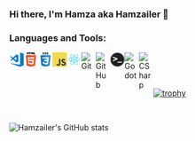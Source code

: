 ### Hi there, I'm Hamza aka Hamzailer 👋



### Languages and Tools:

<img align="left" alt="Visual Studio Code" width="26px" src="https://raw.githubusercontent.com/github/explore/80688e429a7d4ef2fca1e82350fe8e3517d3494d/topics/visual-studio-code/visual-studio-code.png" />
<img align="left" alt="HTML5" width="26px" src="https://raw.githubusercontent.com/github/explore/80688e429a7d4ef2fca1e82350fe8e3517d3494d/topics/html/html.png" />
<img align="left" alt="CSS3" width="26px" src="https://raw.githubusercontent.com/github/explore/80688e429a7d4ef2fca1e82350fe8e3517d3494d/topics/css/css.png" />
<img align="left" alt="JavaScript" width="26px" src="https://raw.githubusercontent.com/github/explore/80688e429a7d4ef2fca1e82350fe8e3517d3494d/topics/javascript/javascript.png" />
<img align="left" alt="React" width="26px" src="https://raw.githubusercontent.com/github/explore/80688e429a7d4ef2fca1e82350fe8e3517d3494d/topics/react/react.png" />
<img align="left" alt="Git" width="26px" src="https://cdn.freebiesupply.com/logos/large/2x/git-icon-logo-png-transparent.png" />
<img align="left" alt="GitHub" width="26px" src="https://external-content.duckduckgo.com/iu/?u=https%3A%2F%2Fwww.iconsdb.com%2Ficons%2Fpreview%2Fwhite%2Fgithub-11-xxl.png&f=1&nofb=1" />
<img align="left" alt="Terminal" width="26px" src="https://raw.githubusercontent.com/github/explore/80688e429a7d4ef2fca1e82350fe8e3517d3494d/topics/terminal/terminal.png" />
<img align="left" alt="Godot" width="26px" src="https://toppng.com/uploads/thumbnail/custom-drawing-in-2d-godot-engine-latest-documentation-godot-game-engine-logo-11562936391v3z8ka5zkd.png" />
<img align="left" alt="CSharp" width="26px" src="https://www.freeiconspng.com/uploads/c-logo-icon-18.png" />

<br />
<br />



<br />

[![trophy](https://github-profile-trophy.vercel.app/?username=Hamzailer-ma&theme=dracula)](https://github.com/ryo-ma/github-profile-trophy)

<br />

![Hamzailer's GitHub stats](https://github-readme-stats.vercel.app/api?username=hamzailer&show_icons=true&theme=dracula)

[twitter]: https://twitter.com/HamzailerO
[youtube]: https://www.youtube.com/channel/UCjfbvke_cA4D2_mji0p00nA
